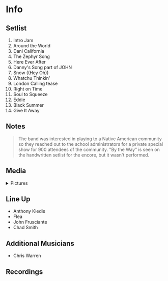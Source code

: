 # Info

## Setlist

1. Intro Jam
2. Around the World
3. Dani California
4. The Zephyr Song
5. Here Ever After
6. Danny's Song part of JOHN
7. Snow ((Hey Oh))
8. Whatchu Thinkin'
9. London Calling tease
10. Right on Time
11. Soul to Squeeze
12. Eddie
13. Black Summer
14. Give It Away

## Notes

> The band was interested in playing to a Native American community so they reached out to the school administrators for a private special show for 900 attendees of the community.
"By the Way" is seen on the handwritten setlist for the encore, but it wasn't performed.

## Media 

<details>
  <summary>Pictures</summary>
  <!--<img alt="Setlist" title="Setlist" src="_.jpg" height="200" />-->
</details>

## Line Up

* Anthony Kiedis
* Flea
* John Frusciante
* Chad Smith

## Additional Musicians
* Chris Warren

## Recordings
